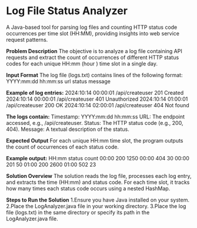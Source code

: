 # Log File Status Analyzer
A Java-based tool for parsing log files and counting HTTP status code occurrences per time slot (HH:MM), providing insights into web service request patterns.

**Problem Description**
The objective is to analyze a log file containing API requests and extract the count of occurrences of different HTTP status codes for each unique HH:mm (hour
) time slot in a single day.

**Input Format**
The log file (logs.txt) contains lines of the following format:
YYYY:mm:dd hh:mm:ss url status message

**Example of log entries:**
2024:10:14 00:00:01 /api/createuser 201 Created
2024:10:14 00:00:01 /api/createuser 401 Unauthorized
2024:10:14 01:00:01 /api/createuser 200 OK
2024:10:14 02:00:01 /api/createuser 404 Not found

**The logs contain:**
Timestamp: YYYY:mm:dd hh:mm:ss
URL: The endpoint accessed, e.g., /api/createuser.
Status: The HTTP status code (e.g., 200, 404).
Message: A textual description of the status.

**Expected Output**
For each unique HH:mm time slot, the program outputs the count of occurrences of each status code.

**Example output:**
HH:mm status count
00:00 200 1250
00:00 404 30
00:00 201 50
01:00 200 2600
01:00 502 23

**Solution Overview**
The solution reads the log file, processes each log entry, and extracts the time (HH:mm) and status code. For each time slot, it tracks how many times each status code occurs using a nested HashMap.

**Steps to Run the Solution**
1.Ensure you have Java installed on your system.
2.Place the LogAnalyzer.java file in your working directory.
3.Place the log file (logs.txt) in the same directory or specify its path in the LogAnalyzer.java file.






